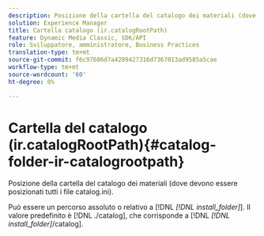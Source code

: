 ```yaml
---
description: Posizione della cartella del catalogo dei materiali (dove devono essere posizionati tutti i file catalog.ini).
solution: Experience Manager
title: Cartella catalogo (ir.catalogRootPath)
feature: Dynamic Media Classic, SDK/API
role: Sviluppatore, amministratore, Business Practices
translation-type: tm+mt
source-git-commit: f6c97606d7a4209427316d7367013ad9585a5cae
workflow-type: tm+mt
source-wordcount: '60'
ht-degree: 0%

---
```



# Cartella del catalogo (ir.catalogRootPath){#catalog-folder-ir-catalogrootpath}

Posizione della cartella del catalogo dei materiali (dove devono essere posizionati tutti i file catalog.ini).

Può essere un percorso assoluto o relativo a [!DNL *[!DNL install_folder]*]. Il valore predefinito è [!DNL ./catalog], che corrisponde a [!DNL *[!DNL install_folder]*/catalog].
